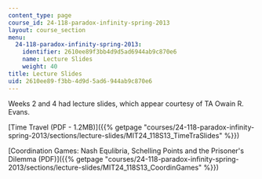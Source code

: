 ```yaml
---
content_type: page
course_id: 24-118-paradox-infinity-spring-2013
layout: course_section
menu:
  24-118-paradox-infinity-spring-2013:
    identifier: 2610ee89f3bb4d9d5ad6944ab9c870e6
    name: Lecture Slides
    weight: 40
title: Lecture Slides
uid: 2610ee89-f3bb-4d9d-5ad6-944ab9c870e6
---
```


Weeks 2 and 4 had lecture slides, which appear courtesy of TA Owain R. Evans.

[Time Travel (PDF - 1.2MB)]({{% getpage "courses/24-118-paradox-infinity-spring-2013/sections/lecture-slides/MIT24_118S13_TimeTraSlides" %}})

[Coordination Games: Nash Equlibria, Schelling Points and the Prisoner's Dilemma (PDF)]({{% getpage "courses/24-118-paradox-infinity-spring-2013/sections/lecture-slides/MIT24_118S13_CoordinGames" %}})